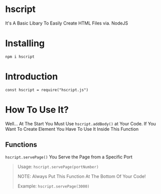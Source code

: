 # hscript
It's A Basic Libary To Easily Create HTML Files via. NodeJS

# Installing
`npm i hscript`

# Introduction
`const hscript = require("hscript.js")`

# How To Use It?
Well... At The Start You Must Use `hscript.addBody()` at Your Code. If You Want To Create Element You Have To Use It Inside This Function

## Functions
`hscript.servePage()`
You Serve the Page from a Specific Port
 > Usage: `hscript.servePage(portNumber)`
 >
 > NOTE: Always Put This Function At The Bottom Of Your Code!
 > 
 > Example: `hscript.servePage(3000)`
